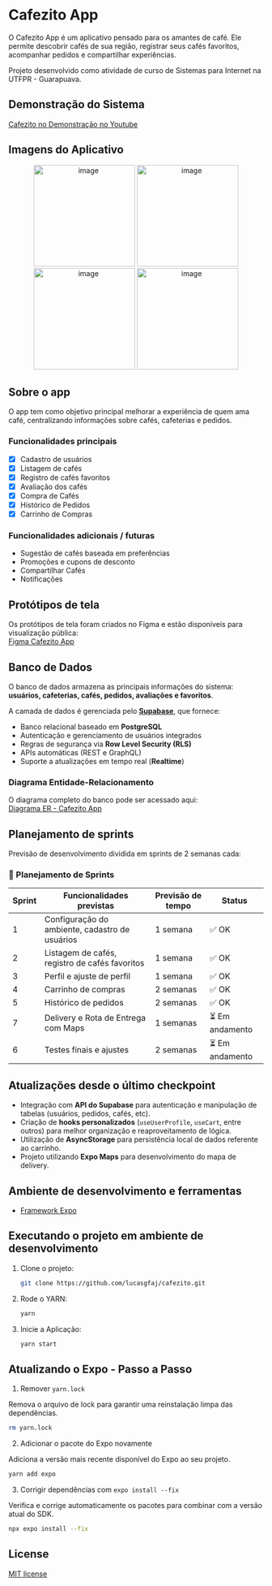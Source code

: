 # Cafezito App

O Cafezito App é um aplicativo pensado para os amantes de café. Ele permite descobrir cafés de sua região, registrar seus cafés favoritos, acompanhar pedidos e compartilhar experiências.

Projeto desenvolvido como atividade de curso de Sistemas para Internet na UTFPR - Guarapuava.

## Demonstração do Sistema

[Cafezito no Demonstração no Youtube](https://www.youtube.com/coloque-o-link-aqui)

## Imagens do Aplicativo
<p align="center">
   <img width="200" alt="image" src="https://github.com/user-attachments/assets/56e0de3d-b90e-449e-b0dd-0dfd24de39eb" />
   <img width="200" alt="image" src="https://github.com/user-attachments/assets/be019f06-5522-47ce-9905-a6cf5f87faba" />
   <img width="200" alt="image" src="https://github.com/user-attachments/assets/202a66ee-585f-4c44-b8a7-9dbfbdebf7ac" />
   <img width="200" alt="image" src="https://github.com/user-attachments/assets/3d78a4de-144c-4015-9b25-d793c948a83a" />
</p>


## Sobre o app

O app tem como objetivo principal melhorar a experiência de quem ama café, centralizando informações sobre cafés, cafeterias e pedidos.

### Funcionalidades principais
- [x] Cadastro de usuários
- [x] Listagem de cafés
- [x] Registro de cafés favoritos
- [x] Avaliação dos cafés
- [x] Compra de Cafés
- [x] Histórico de Pedidos
- [X] Carrinho de Compras

### Funcionalidades adicionais / futuras
- Sugestão de cafés baseada em preferências
- Promoções e cupons de desconto
- Compartilhar Cafés
- Notificações
   
## Protótipos de tela

Os protótipos de tela foram criados no Figma e estão disponíveis para visualização pública:  
[Figma Cafezito App](https://www.figma.com/design/dnHIbg0CA0LHI5DLtZBeey/Coffee-Shop-Mobile-App-Design--Community-?node-id=2-2&m=dev&t=j8uoSRgw0Z1dW2JU-1)

## Banco de Dados

O banco de dados armazena as principais informações do sistema: **usuários, cafeterias, cafés, pedidos, avaliações e favoritos**.  

A camada de dados é gerenciada pelo **[Supabase](https://supabase.com/)**, que fornece:  
- Banco relacional baseado em **PostgreSQL**  
- Autenticação e gerenciamento de usuários integrados  
- Regras de segurança via **Row Level Security (RLS)**  
- APIs automáticas (REST e GraphQL)  
- Suporte a atualizações em tempo real (**Realtime**)  

### Diagrama Entidade-Relacionamento
O diagrama completo do banco pode ser acessado aqui:  
[Diagrama ER - Cafezito App](https://dbdiagram.io/d/Cafezito-68ac61921e7a6119677b448b)
## Planejamento de sprints

Previsão de desenvolvimento dividida em sprints de 2 semanas cada:

### 📅 Planejamento de Sprints

| Sprint | Funcionalidades previstas                                  | Previsão de tempo | Status          |
|--------|------------------------------------------------------------|-------------------|-----------------|
| 1      | Configuração do ambiente, cadastro de usuários             | 1 semana          | ✅ OK           |
| 2      | Listagem de cafés, registro de cafés favoritos             | 1 semana          | ✅ OK           |
| 3      | Perfil e ajuste de perfil                                  | 1 semana          | ✅ OK           |
| 4      | Carrinho de compras                                        | 2 semanas         | ✅ OK           |
| 5      | Histórico de pedidos                                       | 2 semanas         | ✅ OK           |
| 7      | Delivery e Rota de Entrega com Maps                        | 1 semanas         | ⏳ Em andamento |
| 6      | Testes finais e ajustes                                    | 2 semanas         | ⏳ Em andamento |

## Atualizações desde o último checkpoint

- Integração com **API do Supabase** para autenticação e manipulação de tabelas (usuários, pedidos, cafés, etc).
- Criação de **hooks personalizados** (`useUserProfile`, `useCart`, entre outros) para melhor organização e reaproveitamento de lógica.
- Utilização de **AsyncStorage** para persistência local de dados referente ao carrinho.
- Projeto utilizando **Expo Maps** para desenvolvimento do mapa de delivery.

## Ambiente de desenvolvimento e ferramentas

- [Framework Expo](https://expo.dev/)

## Executando o projeto em ambiente de desenvolvimento

1. Clone o projeto:

    ```bash
    git clone https://github.com/lucasgfaj/cafezito.git
    ```

2. Rode o YARN:

    ```bash
    yarn
    ```
3. Inicie a Aplicação:

   ```bash
   yarn start
    ```

## Atualizando o Expo - Passo a Passo

1. Remover `yarn.lock`

Remova o arquivo de lock para garantir uma reinstalação limpa das dependências.

```bash
rm yarn.lock
```

2. Adicionar o pacote do Expo novamente

Adiciona a versão mais recente disponível do Expo ao seu projeto.

```bash
yarn add expo
```

3. Corrigir dependências com `expo install --fix`

Verifica e corrige automaticamente os pacotes para combinar com a versão atual do SDK.

```bash
npx expo install --fix
```
## License

[MIT license](https://opensource.org/licenses/MIT)
